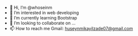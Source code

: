 - 👋 Hi, I’m @whoseinm
- 👀 I’m interested in web developing
- 🌱 I’m currently learning Bootstrap
- 💞️ I’m looking to collaborate on ...
- 📫 How to reach me Gmail: huseynmikayilzade07@gmail.com

<!---
whoseinm/whoseinm is a ✨ special ✨ repository because its `README.md` (this file) appears on your GitHub profile.
You can click the Preview link to take a look at your changes.
--->
